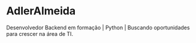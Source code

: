 # AdlerAlmeida
Desenvolvedor Backend em formação | Python | Buscando oportunidades para crescer na área de TI.
